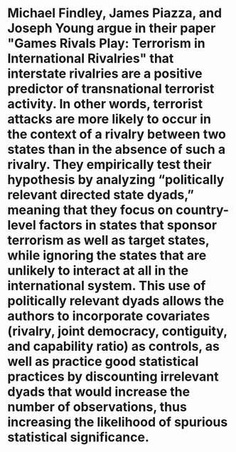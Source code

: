 # Michael Findley, James Piazza, and Joseph Young argue in their paper "Games Rivals Play: Terrorism in International Rivalries" that interstate rivalries are a positive predictor of transnational terrorist activity. In other words, terrorist attacks are more likely to occur in the context of a rivalry between two states than in the absence of such a rivalry. They empirically test their hypothesis by analyzing “politically relevant directed state dyads,” meaning that they focus on country-level factors in states that sponsor terrorism as well as target states, while ignoring the states that are unlikely to interact at all in the international system. This use of politically relevant dyads allows the authors to incorporate covariates (rivalry, joint democracy, contiguity, and capability ratio) as controls, as well as practice good statistical practices by discounting irrelevant dyads that would increase the number of observations, thus increasing the likelihood of spurious statistical significance. 
